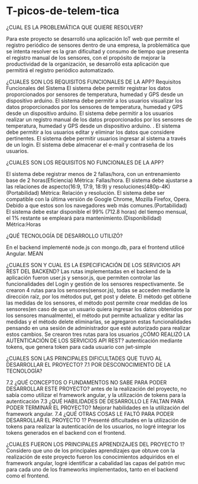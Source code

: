 # T-picos-de-telem-tica

¿CUAL ES LA PROBLEMÁTICA QUE QUIERE RESOLVER?

Para este proyecto se desarrolló una aplicación IoT web que permite el registro periódico de sensores dentro de una empresa, la problemática que se intenta resolver es la gran dificultad y consumo de tiempo que presenta el registro manual de los sensores, con el propósito de mejorar la productividad de la organización, se desarrolló esta aplicación que permitirá el registro periódico automatizado.

¿CUALES SON LOS REQUISITOS FUNCIONALES DE LA APP?
Requisitos Funcionales del Sistema
El sistema debe permitir registrar los datos proporcionados por sensores de temperatura, humedad y GPS desde un dispositivo arduino.
El sistema debe permitir a los usuarios visualizar los datos proporcionados por los sensores de temperatura, humedad y GPS desde un dispositivo arduino.
El sistema debe permitir a los usuarios realizar un registro manual de los datos proporcionados por los sensores de temperatura, humedad y GPS desde un dispositivo arduino. .
El sistema debe permitir a los usuarios editar y eliminar los datos que considere pertinentes.
El sistema debe permitir usuarios ingresar al sistema a través de un login.
El sistema debe almacenar el e-mail y contraseña de los usuarios.

¿CUALES SON LOS REQUISITOS NO FUNCIONALES DE LA APP?

El sistema debe registrar menos de 2 fallas/hora, con un entrenamiento base de 2 horas(Eficiencia)
Métrica: Fallas/hora.
El sistema debe ajustarse a las relaciones de aspecto(16:9, 17:9, 18:9) y resoluciones(480p-4K)(Portabilidad)
Métrica: Relación y resolución.
El sistema debe ser compatible con la última versión de Google Chrome, Mozilla Firefox, Opera. Debido a que estos son los navegadores web más comunes.(Portabilidad)
El sistema debe estar disponible el 99% (712.8 horas) del tiempo mensual, el 1% restante se empleará para mantenimiento.(Disponibilidad) Métrica:Horas


¿QUÉ TECNOLOGÍA DE DESARROLLO UTILIZÓ?

En el backend implementé node.js con mongo.db, para el frontend utilicé Angular. MEAN


¿CUALES SON Y CUAL ES LA ESPECIFICACIÓN DE LOS SERVICIOS API REST DEL BACKEND?
Las rutas implementadas en el backend de la aplicación fueron user.js y sensor.js, que permiten controlar las funcionalidades del Login y gestión de los sensores respectivamente. 
Se crearon 4 rutas para los sensores(sensor.js), todas se acceden mediante la dirección raíz, por los métodos put, get post y delete.
El método get obtiene las medidas de los sensores, el método post permite crear medidas de los sensores(en caso de que un usuario quiera ingresar los datos obtenidos por los sensores manualmente), el método put permite actualizar y editar las medidas y el método delete eliminarlas, se agregaron estas funcionalidades pensando en una sesión de administrador que esté autorizado para realizar estos cambios.
Se crearon tres rutas para los usuarios
¿CÓMO REALIZÓ LA AUTENTICACIÓN DE LOS SERVICIOS API REST?
 autenticación mediante tokens, que genera token para cada usuario con jwt-simple

¿CUALES SON LAS PRINCIPALES DIFICULTADES QUE TUVO AL DESARROLLAR EL PROYECTO?
7.1 POR DESCONOCIMIENTO DE LA TECNOLOGÍA?

7.2 ¿QUÉ CONCEPTOS O FUNDAMENTOS NO SABE PARA PODER DESARROLLAR ESTE PROYECTO?
antes de la realización del proyecto, no sabía como utilizar el framework angular, y la utilización de tokens para la autenticación
7.3 ¿QUÉ HABILIDADES DE DESARROLLO LE FALTAN PARA PODER TERMINAR EL PROYECTO?
Mejorar habilidades en la utilización del framework angular.
7.4 ¿QUÉ OTRAS COSAS LE FALTÓ PARA PODER DESARROLLAR EL PROYECTO 1?
Presenté dificultades en la utilización de tokens para realizar la autenticación de los usuarios, no logré integrar los tokens generados en el backend con el frontend.

¿CUALES FUERON LOS PRINCIPALES APRENDIZAJES DEL PROYECTO 1?
Considero que uno de los principales aprendizajes que obtuve con la realización de este proyecto fueron los conocimientos adquiridos en el framework angular, logré identificar a cabalidad las capas del patrón mvc para cada uno de los frameworks implementados, tanto en el backend como el frontend.


